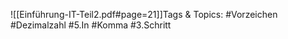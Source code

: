 
![[Einführung-IT-Teil2.pdf#page=21]]Tags & Topics:
   #Vorzeichen
   #Dezimalzahl
   #5.In
   #Komma
   #3.Schritt